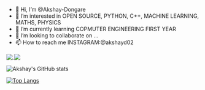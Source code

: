 - 👋 Hi, I’m @Akshay-Dongare
- 👀 I’m interested in OPEN SOURCE, PYTHON, C++, MACHINE LEARNING, MATHS, PHYSICS
- 🌱 I’m currently learning COPMUTER ENGINEERING FIRST YEAR
- 💞️ I’m looking to collaborate on ...
- 📫 How to reach me INSTAGRAM:@akshayd02
<!---
Akshay-Dongare/Akshay-Dongare is a ✨ special ✨ repository because its `README.md` (this file) appears on your GitHub profile.
You can click the Preview link to take a look at your changes.
--->


<a href="https://github.com/Akshay-Dongare/github-readme-stats">
  <img align="center" src="https://github-readme-stats.vercel.app/api/pin/?username=Akshay-Dongare&repo=github-readme-stats" />
</a>
<a href="https://github.com/Akshay-Dongare/convoychat">
  <img align="center" src="https://github-readme-stats.vercel.app/api/pin/?username=Akshay-Dongare&repo=convoychat" />
</a>

![Akshay's GitHub stats](https://github-readme-stats.vercel.app/api?username=Akshay-Dongare&show_icons=true&theme=chartreuse-dark)

[![Top Langs](https://github-readme-stats.vercel.app/api/top-langs/?username=Akshay-Dongare&theme=chartreuse-dark&langs_count=8)](https://github.com/Akshay-Dongare/github-readme-stats)
